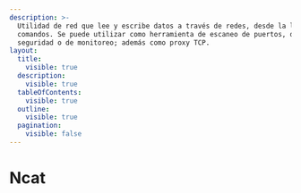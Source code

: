 ```yaml
---
description: >-
  Utilidad de red que lee y escribe datos a través de redes, desde la línea de
  comandos. Se puede utilizar como herramienta de escaneo de puertos, de
  seguridad o de monitoreo; además como proxy TCP.
layout:
  title:
    visible: true
  description:
    visible: true
  tableOfContents:
    visible: true
  outline:
    visible: true
  pagination:
    visible: false
---
```


# Ncat

